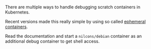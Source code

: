 There are multiple ways to handle debugging scratch containers in Kubernetes.

Recent versions made this really simple by using so called [ephemeral containers](https://kubernetes.io/docs/tasks/debug/debug-application/debug-running-pod/#ephemeral-container).

Read the documentation and start a `nilcons/debian` container as an additional debug container to get shell access.
